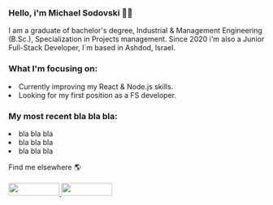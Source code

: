 ### Hello, i'm Michael Sodovski 💪😎 

I am a graduate of bachelor's degree, Industrial & Management Engineering (B.Sc.), Specialization in Projects management.
Since 2020 i'm also a Junior Full-Stack Developer, I´m based in Ashdod, Israel.
  
  
<h3> What I'm focusing on: </h3>
<li> Currently improving my React & Node.js skills.
<li> Looking for my first position as a FS developer. 



<h3> My most recent bla bla bla: </h3>
<li> bla bla bla 
<li> bla bla bla 
<li> bla bla bla 

Find me elsewhere 🌎
<br><br>
<a href="https://www.linkedin.com/in/michael-sodovski-2563a31a0/">
  <img src="https://asougidigital.com/service/img/publicidad-linkedin/linkedin-logo.png" width="100" height="25"/>
</a>
<a href="https://www.facebook.com/michael.svanidze/">
  <img src="https://upload.wikimedia.org/wikipedia/commons/thumb/7/7c/Facebook_New_Logo_%282015%29.svg/768px-Facebook_New_Logo_%282015%29.svg.png" width="100" height="25" />
</a>

